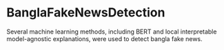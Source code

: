 # BanglaFakeNewsDetection
Several machine learning methods, including BERT and local interpretable model-agnostic explanations, were used to detect bangla fake news.
